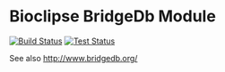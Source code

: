Bioclipse BridgeDb Module
=====================

[![Build Status](https://img.shields.io/jenkins/s/http/pele.farmbio.uu.se/jenkins/view/Bioclipse/job/Bioclipse.bridgedb.svg)](http://pele.farmbio.uu.se/jenkins/view/Bioclipse/job/Bioclipse.bridgedb/)
[![Test Status](https://img.shields.io/jenkins/t/http/pele.farmbio.uu.se/jenkins/view/Tests/job/Bioclipse.test.bridgedb.svg)](http://pele.farmbio.uu.se/jenkins/view/Tests/job/Bioclipse.test.bridgedb/)

See also http://www.bridgedb.org/

